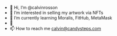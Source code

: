 - 👋 Hi, I’m @calvinrosson
- 👀 I’m interested in selling my artwork via NFTs
- 🌱 I’m currently learning Moralis, FitHub, MetaMask
- 💞
- 📫 How to reach me calvin@candysteps.com

<!---
calvinrosson/calvinrosson is a ✨ special ✨ repository because its `README.md` (this file) appears on your GitHub profile.
You can click the Preview link to take a look at your changes.
--->
